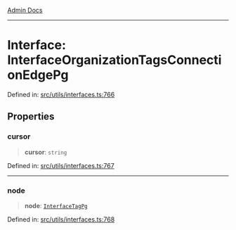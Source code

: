 [Admin Docs](/)

***

# Interface: InterfaceOrganizationTagsConnectionEdgePg

Defined in: [src/utils/interfaces.ts:766](https://github.com/PalisadoesFoundation/talawa-admin/blob/main/src/utils/interfaces.ts#L766)

## Properties

### cursor

> **cursor**: `string`

Defined in: [src/utils/interfaces.ts:767](https://github.com/PalisadoesFoundation/talawa-admin/blob/main/src/utils/interfaces.ts#L767)

***

### node

> **node**: [`InterfaceTagPg`](InterfaceTagPg.md)

Defined in: [src/utils/interfaces.ts:768](https://github.com/PalisadoesFoundation/talawa-admin/blob/main/src/utils/interfaces.ts#L768)
